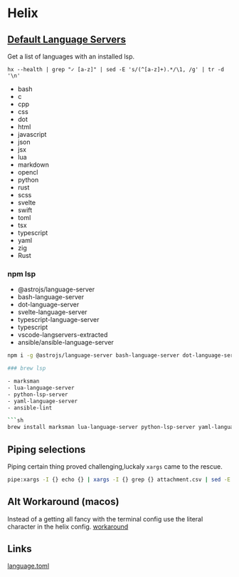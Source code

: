 # Helix

[def-lang-serv]: https://github.com/helix-editor/helix/wiki/How-to-install-the-default-language-servers

## [Default Language Servers][def-lang-serv]

Get a list of languages with an installed lsp.

```shell
hx --health | grep "✓ [a-z]" | sed -E 's/(^[a-z]+).*/\1, /g' | tr -d '\n'
```

- bash
- c
- cpp
- css
- dot
- html
- javascript
- json
- jsx
- lua
- markdown
- opencl
- python
- rust
- scss
- svelte
- swift
- toml
- tsx
- typescript
- yaml
- zig
- Rust

### npm lsp

- @astrojs/language-server
- bash-language-server
- dot-language-server
- svelte-language-server
- typescript-language-server
- typescript
- vscode-langservers-extracted
- ansible/ansible-language-server

```sh
npm i -g @astrojs/language-server bash-language-server dot-language-server svelte-language-server typescript-language-server typescript vscode-langservers-extracted ansible/ansible-language-server```

### brew lsp

- marksman
- lua-language-server
- python-lsp-server
- yaml-language-server
- ansible-lint

```sh
brew install marksman lua-language-server python-lsp-server yaml-language-server ansible-lint
```

## Piping selections

Piping certain thing proved challenging,luckaly `xargs` came to the rescue.

```sh
pipe:xargs -I {} echo {} | xargs -I {} grep {} attachment.csv | sed -E 's/(.*),(.*)/\1/g'
```


## Alt Workaround (macos)

Instead of a getting all fancy with the terminal config use the literal character in the helix config. [workaround](https://github.com/helix-editor/helix/issues/2469#issuecomment-1714470713)

## Links

[language.toml](https://github.com/helix-editor/helix/blob/090ed97e0045bfad1e5bff8b96c61707b996b85a/languages.toml#L609)
